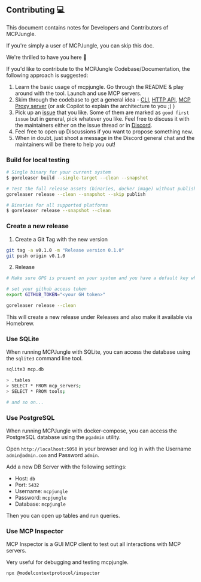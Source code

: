 ## Contributing 💻

This document contains notes for Developers and Contributors of MCPJungle.

If you're simply a user of MCPJungle, you can skip this doc.

We're thrilled to have you here 🚀

If you'd like to contribute to the MCPJungle Codebase/Documentation, the following approach is suggested:

1. Learn the basic usage of mcpjungle. Go through the README & play around with the tool. Launch and use MCP servers.
2. Skim through the codebase to get a general idea - [CLI](https://github.com/mcpjungle/MCPJungle/tree/main/cmd), [HTTP API](https://github.com/mcpjungle/MCPJungle/blob/main/internal/api/server.go), [MCP Proxy server](https://github.com/mcpjungle/MCPJungle/blob/main/internal/service/mcp/proxy.go) (or ask Copilot to explain the architecture to you ;) )
3. Pick up an [issue](https://github.com/mcpjungle/MCPJungle/issues) that you like. Some of them are marked as `good first issue` but in general, pick whatever you like. Feel free to discuss it with the maintainers either on the issue thread or in [Discord](https://discord.gg/TSrUCTw9).
4. Feel free to open up Discussions if you want to propose something new.
5. When in doubt, just shoot a message in the Discord general chat and the maintainers will be there to help you out!

### Build for local testing
```bash
# Single binary for your current system
$ goreleaser build --single-target --clean --snapshot

# Test the full release assets (binaries, docker image) without publishing
goreleaser release --clean --snapshot --skip publish

# Binaries for all supported platforms
$ goreleaser release --snapshot --clean
```

### Create a new release
1. Create a Git Tag with the new version

```bash
git tag -a v0.1.0 -m "Release version 0.1.0"
git push origin v0.1.0
```

2. Release
```bash
# Make sure GPG is present on your system and you have a default key which is added to Github.

# set your github access token
export GITHUB_TOKEN="<your GH token>"

goreleaser release --clean
```

This will create a new release under Releases and also make it available via Homebrew.


### Use SQLite
When running MCPJungle with SQLite, you can access the database using the `sqlite3` command line tool.

```bash
sqlite3 mcp.db

> .tables
> SELECT * FROM mcp_servers;
> SELECT * FROM tools;

# and so on...
```

### Use PostgreSQL
When running MCPJungle with docker-compose, you can access the PostgreSQL database using the `pgadmin` utility.

Open `http://localhost:5050` in your browser and log in with the Username `admin@admin.com` and Password `admin`.

Add a new DB Server with the following settings:
- Host: `db`
- Port: `5432`
- Username: `mcpjungle`
- Password: `mcpjungle`
- Database: `mcpjungle`

Then you can open up tables and run queries.

### Use MCP Inspector
MCP Inspector is a GUI MCP client to test out all interactions with MCP servers.

Very useful for debugging and testing mcpjungle.

```bash
npx @modelcontextprotocol/inspector
```
